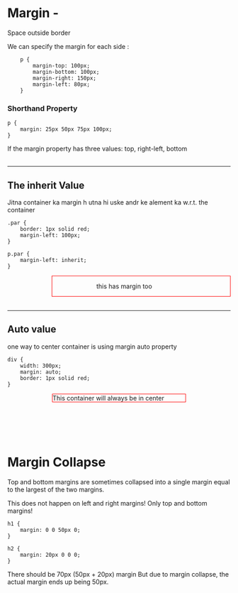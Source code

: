 # Margin - 

Space outside border

We can specify the margin for each side :
<br>

        p {
            margin-top: 100px;
            margin-bottom: 100px;
            margin-right: 150px;
            margin-left: 80px;
        }

### Shorthand Property

    p {
        margin: 25px 50px 75px 100px;
    }

If the margin property has three values: top, right-left, bottom
<br><br>

---




## The inherit Value
Jitna container ka margin h utna hi uske andr ke alement ka w.r.t. the container

    .par {
        border: 1px solid red;
        margin-left: 100px;
    }

    p.par {
        margin-left: inherit;
    }

<div style="border: 1px solid red;margin-left: 100px;">

<p class="ex1" style = "margin-left: inherit;">this has margin too</p>
</div>
<br>

---
## Auto value
one way to center container is using margin auto property

    div {
        width: 300px;
        margin: auto;
        border: 1px solid red;
    }

<div style = "
  width: 300px;
  margin: auto;
  border: 1px solid red;"
>This container will always be in center</div>

<br><br>
---

# Margin Collapse
Top and bottom margins are sometimes collapsed into a single margin equal to the largest of the two margins.

This does not happen on left and right margins! Only top and bottom margins!

    h1 {
        margin: 0 0 50px 0;
    }

    h2 {
        margin: 20px 0 0 0;
    }

There should be 70px (50px + 20px) margin But due to margin collapse, the actual margin ends up being 50px.